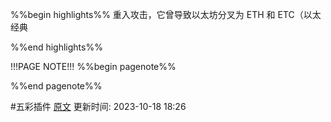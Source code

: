 %%begin highlights%%
重入攻击，它曾导致以太坊分叉为 ETH 和 ETC（以太经典

%%end highlights%%

!!!PAGE NOTE!!!
%%begin pagenote%%

%%end pagenote%%

 #五彩插件 [原文](https://www.wtf.academy/solidity-104/ReentrancyAttack/)
更新时间: 2023-10-18 18:26